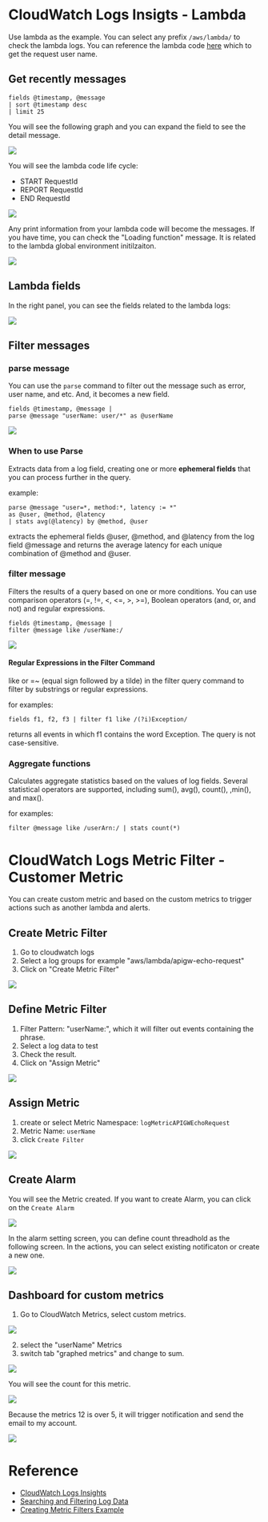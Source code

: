 # CloudWatch Logs Insigts - Lambda
Use lambda as the example. You can select any prefix `/aws/lambda/` to check the lambda logs. You can reference the lambda code [here](https://github.com/imyoungyang/myAWSStudyBlog/blob/master/api-gw/echo-request.py) which to get the request user name.

## Get recently messages
```
fields @timestamp, @message
| sort @timestamp desc
| limit 25
```
You will see the following graph and you can expand the field to see the detail message.

![](images/00-Insights.png)

You will see the lambda code life cycle:

* START RequestId
* REPORT RequestId
* END RequestId

![](images/02-Insights.png)

Any print information from your lambda code will become the messages. If you have time, you can check the "Loading function" message. It is related to the lambda global environment initilzaiton.

![](images/03-Insights.png)

## Lambda fields

In the right panel, you can see the fields related to the lambda logs:

![](images/04-Insights.png)

## Filter messages
### parse message
You can use the `parse` command to filter out the message such as error, user name, and etc. And, it becomes a new field.

```
fields @timestamp, @message |
parse @message "userName: user/*" as @userName
```

![](images/05-Insights.png)

### When to use Parse

	
Extracts data from a log field, creating one or more **ephemeral fields** that you can process further in the query.

example:

```
parse @message "user=*, method:*, latency := *" 
as @user, @method, @latency
| stats avg(@latency) by @method, @user
```
extracts the ephemeral fields @user, @method, and @latency from the log field @message and returns the average latency for each unique combination of @method and @user.


### filter message

Filters the results of a query based on one or more conditions. You can use comparison operators (=, !=, <, <=, >, >=), Boolean operators (and, or, and not) and regular expressions.

```
fields @timestamp, @message |
filter @message like /userName:/ 
```
![](images/06-Insights.png)

#### Regular Expressions in the Filter Command

like or =~ (equal sign followed by a tilde) in the filter query command to filter by substrings or regular expressions.

for examples:

```
fields f1, f2, f3 | filter f1 like /(?i)Exception/ 
```

returns all events in which f1 contains the word Exception. The query is not case-sensitive.


### Aggregate functions

Calculates aggregate statistics based on the values of log fields. Several statistical operators are supported, including sum(), avg(), count(), ,min(), and max().

for examples:

`filter @message like /userArn:/ | stats count(*)`

# CloudWatch Logs Metric Filter - Customer Metric

You can create custom metric and based on the custom metrics to trigger actions such as another lambda and alerts.

## Create Metric Filter
1. Go to cloudwatch logs
2. Select a log groups for example "aws/lambda/apigw-echo-request"
3. Click on "Create Metric Filter"

![](images/07-Insights.png)

## Define Metric Filter
1. Filter Pattern: "userName:", which it will filter out events containing the phrase.
2. Select a log data to test
3. Check the result.
4. Click on "Assign Metric"

![](images/08-Insights.png)

## Assign Metric

1. create or select Metric Namespace: `logMetricAPIGWEchoRequest`
2. Metric Name: `userName`
3. click `Create Filter`

![](images/09-Insights.png)

## Create Alarm

You will see the Metric created. If you want to create Alarm, you can click on the `Create Alarm`

![](images/10-Insights.png)

In the alarm setting screen, you can define count threadhold as the following screen. In the actions, you can select existing notificaton or create a new one.

![](images/11-Insights.png)

## Dashboard for custom metrics

1. Go to CloudWatch Metrics, select custom metrics.

![](images/12-Insights.png)

2. select the "userName" Metrics
3. switch tab "graphed metrics" and change to sum.

![](images/13-Insights.png)

You will see the count for this metric.

![](images/14-Insights.png)

Because the metrics 12 is over 5, it will trigger notification and send the email to my account.

![](images/15-Insights.png)

# Reference
* [CloudWatch Logs Insights](https://docs.aws.amazon.com/AmazonCloudWatch/latest/logs/AnalyzingLogData.html)
* [Searching and Filtering Log Data](https://docs.aws.amazon.com/AmazonCloudWatch/latest/logs/MonitoringLogData.html)
* [Creating Metric Filters Example](https://docs.aws.amazon.com/AmazonCloudWatch/latest/logs/MonitoringPolicyExamples.html)